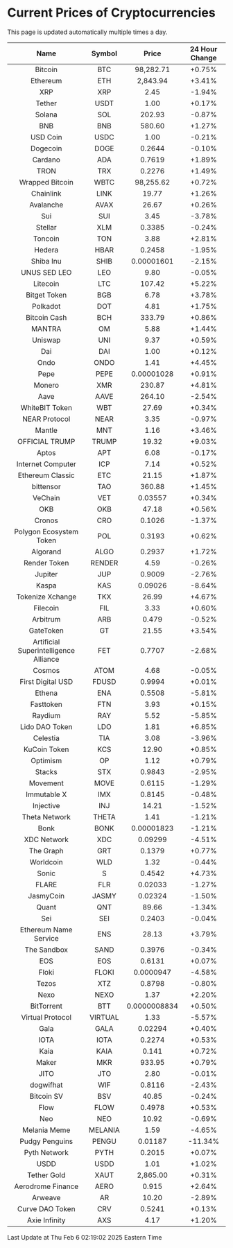 # Current Prices of Cryptocurrencies
This page is updated automatically multiple times a day.

| Name | Symbol | Price | 24 Hour Change |
| :---: |:---:| :---: | :---: |
| Bitcoin | BTC | 98,282.71 | +0.75% |
| Ethereum | ETH | 2,843.94 | +3.41% |
| XRP | XRP | 2.45 | -1.94% |
| Tether | USDT | 1.00 | +0.17% |
| Solana | SOL | 202.93 | -0.87% |
| BNB | BNB | 580.60 | +1.27% |
| USD Coin | USDC | 1.00 | -0.21% |
| Dogecoin | DOGE | 0.2644 | -0.10% |
| Cardano | ADA | 0.7619 | +1.89% |
| TRON | TRX | 0.2276 | +1.49% |
| Wrapped Bitcoin | WBTC | 98,255.62 | +0.72% |
| Chainlink | LINK | 19.77 | +1.26% |
| Avalanche | AVAX | 26.67 | +0.26% |
| Sui | SUI | 3.45 | -3.78% |
| Stellar | XLM | 0.3385 | -0.24% |
| Toncoin | TON | 3.88 | +2.81% |
| Hedera | HBAR | 0.2458 | -1.95% |
| Shiba Inu | SHIB | 0.00001601 | -2.15% |
| UNUS SED LEO | LEO | 9.80 | -0.05% |
| Litecoin | LTC | 107.42 | +5.22% |
| Bitget Token | BGB | 6.78 | +3.78% |
| Polkadot | DOT | 4.81 | +1.75% |
| Bitcoin Cash | BCH | 333.79 | +0.86% |
| MANTRA | OM | 5.88 | +1.44% |
| Uniswap | UNI | 9.37 | +0.59% |
| Dai | DAI | 1.00 | +0.12% |
| Ondo | ONDO | 1.41 | +4.45% |
| Pepe | PEPE | 0.00001028 | +0.91% |
| Monero | XMR | 230.87 | +4.81% |
| Aave | AAVE | 264.10 | -2.54% |
| WhiteBIT Token | WBT | 27.69 | +0.34% |
| NEAR Protocol | NEAR | 3.35 | -0.97% |
| Mantle | MNT | 1.16 | +3.46% |
| OFFICIAL TRUMP | TRUMP | 19.32 | +9.03% |
| Aptos | APT | 6.08 | -0.17% |
| Internet Computer | ICP | 7.14 | +0.52% |
| Ethereum Classic | ETC | 21.15 | +1.87% |
| bittensor | TAO | 360.88 | +1.45% |
| VeChain | VET | 0.03557 | +0.34% |
| OKB | OKB | 47.18 | +0.56% |
| Cronos | CRO | 0.1026 | -1.37% |
| Polygon Ecosystem Token | POL | 0.3193 | +0.62% |
| Algorand | ALGO | 0.2937 | +1.72% |
| Render Token | RENDER | 4.59 | -0.26% |
| Jupiter | JUP | 0.9009 | -2.76% |
| Kaspa | KAS | 0.09026 | -8.64% |
| Tokenize Xchange | TKX | 26.99 | +4.67% |
| Filecoin | FIL | 3.33 | +0.60% |
| Arbitrum | ARB | 0.479 | -0.52% |
| GateToken | GT | 21.55 | +3.54% |
| Artificial Superintelligence Alliance | FET | 0.7707 | -2.68% |
| Cosmos | ATOM | 4.68 | -0.05% |
| First Digital USD | FDUSD | 0.9994 | +0.01% |
| Ethena | ENA | 0.5508 | -5.81% |
| Fasttoken | FTN | 3.93 | +0.15% |
| Raydium | RAY | 5.52 | -5.85% |
| Lido DAO Token | LDO | 1.81 | +6.85% |
| Celestia | TIA | 3.08 | -3.96% |
| KuCoin Token | KCS | 12.90 | +0.85% |
| Optimism | OP | 1.12 | +0.79% |
| Stacks | STX | 0.9843 | -2.95% |
| Movement | MOVE | 0.6115 | -1.29% |
| Immutable X | IMX | 0.8145 | -0.48% |
| Injective | INJ | 14.21 | -1.52% |
| Theta Network | THETA | 1.41 | -1.21% |
| Bonk | BONK | 0.00001823 | -1.21% |
| XDC Network | XDC | 0.09299 | -4.51% |
| The Graph | GRT | 0.1379 | +0.77% |
| Worldcoin | WLD | 1.32 | -0.44% |
| Sonic | S | 0.4542 | +4.73% |
| FLARE | FLR | 0.02033 | -1.27% |
| JasmyCoin | JASMY | 0.02324 | -1.50% |
| Quant | QNT | 89.66 | -1.34% |
| Sei | SEI | 0.2403 | -0.04% |
| Ethereum Name Service | ENS | 28.13 | +3.79% |
| The Sandbox | SAND | 0.3976 | -0.34% |
| EOS | EOS | 0.6131 | +0.07% |
| Floki | FLOKI | 0.0000947 | -4.58% |
| Tezos | XTZ | 0.8798 | -0.80% |
| Nexo | NEXO | 1.37 | +2.20% |
| BitTorrent | BTT | 0.0000008834 | +0.50% |
| Virtual Protocol | VIRTUAL | 1.33 | -5.57% |
| Gala | GALA | 0.02294 | +0.40% |
| IOTA | IOTA | 0.2274 | +0.53% |
| Kaia | KAIA | 0.141 | +0.72% |
| Maker | MKR | 933.95 | +0.79% |
| JITO | JTO | 2.80 | -0.01% |
| dogwifhat | WIF | 0.8116 | -2.43% |
| Bitcoin SV | BSV | 40.85 | -0.24% |
| Flow | FLOW | 0.4978 | +0.53% |
| Neo | NEO | 10.92 | -0.69% |
| Melania Meme | MELANIA | 1.59 | -4.65% |
| Pudgy Penguins | PENGU | 0.01187 | -11.34% |
| Pyth Network | PYTH | 0.2015 | +0.07% |
| USDD | USDD | 1.01 | +1.02% |
| Tether Gold | XAUT | 2,865.00 | +0.31% |
| Aerodrome Finance | AERO | 0.915 | +2.64% |
| Arweave | AR | 10.20 | -2.89% |
| Curve DAO Token | CRV | 0.5241 | +0.13% |
| Axie Infinity | AXS | 4.17 | +1.20% |

Last Update at Thu Feb  6 02:19:02 2025 Eastern Time